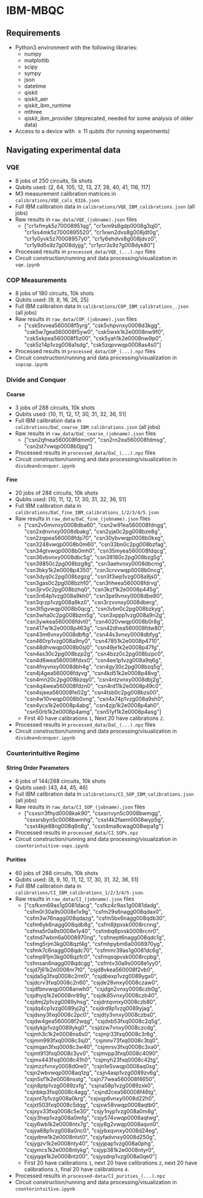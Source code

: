 # IBM-MBQC

## Requirements
- Python3 environment with the following libraries:
    - numpy
    - matplotlib
    - scipy
    - sympy
    - json
    - datetime
    - qiskit
    - qiskit_aer
    - qiskit_ibm_runtime
    - mthree
    - qiskit_ibm_provider (deprecated, needed for some analysis of older data)
- Access to a device with $\geq 11$ qubits (for running experiments)

## Navigating experimental data

### VQE
- 8 jobs of 250 circuits, 5k shots
- Qubits used: [2, 64, 105, 12, 13, 27, 28, 40, 41, 116, 117]
- M3 measurement calibration matrices in `calibrations/VQE_cals_0326.json`
- Full IBM calibration data in `calibrations/VQE_IBM_calibrations.json` (all jobs)
- Raw results in `raw_data/VQE_(jobname).json` files
    - ["cr1xfmyk5z70008951qg", "cr1xm9s8gdp0008g3qj0", "cr1xs4mk5z7000895520", "cr1xwn2dvs8g008jdt0g", "cr1y0yvk5z70008957y0", "cr1y6ehdvs8g008jdvz0", "cr1y9d5s9z7g008dyjjg", "cr1ycr3s9z7g008dyk80"]
- Processed results in `processed_data/VQE_(...).npz` files
- Circuit construction/running and data processing/visualization in `vqe.ipynb`

### COP Measurements
- 8 jobs of 180 circuits, 10k shots
- Qubits used: [9, 8, 16, 26, 25]
- Full IBM calibration data in `calibrations/COP_IBM_calibrations_.json` (all jobs)
- Raw results in `raw_data/COP_(jobname).json` files
    - ["csk5tvvea560008f5yrg", "csk5vhpvnxy0008d3kgg", "csk5w7gea560008f5yw0", "csk5wxk1k2e0008nw9f0", "csk5xkpea560008f5z00", "csk5yah1k2e0008nw9p0", "csk5z14p1vzg008a1sdg", "csk5zqpvwqp0008as4s0"]
- Processed results in `processed_data/COP_(...).npz` files
- Circuit construction/running and data processing/visualization in `sopcop.ipynb`

### Divide and Conquer
#### Coarse
- 3 jobs of 288 circuits, 10k shots
- Qubits used: [10, 11, 12, 17, 30, 31, 32, 36, 51]
- Full IBM calibration data in `calibrations/DaC_coarse_IBM_calibrations.json` (all jobs)
- Raw results in `raw_data/DaC_coarse_(jobname).json` files
    - ["csn2qfnea560008fdmm0", "csn2rn2ea560008fdmsg", "csn2st7vwqp0008b0jpg"]
- Processed results in `processed_data/DaC_(...).npz` files
- Circuit construction/running and data processing/visualization in `divideandconquer.ipynb`

#### Fine
- 20 jobs of 288 circuits, 10k shots
- Qubits used: [10, 11, 12, 17, 30, 31, 32, 36, 51]
- Full IBM calibration data in `calibrations/DaC_fine_IBM_calibrations_1/2/3/4/5.json`
- Raw results in `raw_data/DaC_fine_(jobname).json` files
    - ["csn2v0mvnxy0008dba60", "csn2w91ea560008fdngg", "csn2xdnvnxy0008dbakg", "csn2yja0c2pg008bze8g", "csn2zqpea560008fdp70", "csn30ybvwqp0008b0kxg", "csn3248vwqp0008b0m60", "csn33bn0c2pg008bzfag", "csn34gtvwqp0008b0mh0", "csn35myea560008fdqcg", "csn36vbvnxy0008dbc5g", "csn38180c2pg008bzg5g", "csn39850c2pg008bzg8g", "csn3aehvnxy0008dbcmg", "csn3bky1k2e0008p4350", "csn3crvvwqp0008b0ncg", "csn3dyq0c2pg008bzgzg", "csn3f3wp1vzg008a9js0", "csn3gas0c2pg008bzhf0", "csn3hheea560008fdrvg", "csn3jrv0c2pg008bzhq0", "csn3kzf1k2e0008p445g", "csn3n64p1vzg008a9kh0", "csn3pe9vnxy0008dbe80", "csn3qrzp1vzg008a9kz0", "csn3rzvvnxy0008dberg", "csn3t5gvwqp0008b0qcg", "csn3vbn0c2pg008bzkyg", "csn3wha0c2pg008bzm5g", "csn3xppp1vzg008a9n2g", "csn3ywkea560008fdvt0", "csn4020vwqp0008b0r8g", "csn417w1k2e0008p463g", "csn42dhea560008fdw80", "csn43m6vnxy0008dbftg", "csn44s3vnxy0008dbfyg", "csn460rp1vzg008a9ny0", "csn47851k2e0008p4710", "csn48dhvwqp0008b0sj0", "csn49je1k2e0008p47fg", "csn4as30c2pg008bzp2g", "csn4bzz0c2pg008bzpc0", "csn4d6wea560008fdxx0", "csn4ee1p1vzg008a9q6g", "csn4fnyvnxy0008dbh4g", "csn4gy30c2pg008bzq5g", "csn4j4gea560008fdyvg", "csn4kd51k2e0008p48vg", "csn4mn20c2pg008bzqy0", "csn4ntzvnxy0008dbj2g", "csn4q4wea560008fdzn0", "csn4rd11k2e0008p49c0", "csn4sjeea560008fe02g", "csn4tsb0c2pg008bzs00", "csn4w10vwqp0008b0vng", "csn4x74p1vzg008a9sh0", "csn4ycs1k2e0008p4abg", "csn4zjp1k2e0008p4ah0", "csn50rb1k2e0008p4amg", "csn51yf1k2e0008p4asg"]
    - First 40 have calibrations `1`, Next 20 have calibrations `2`.
- Processed results in `processed_data/DaC_(...).npz` files
- Circuit construction/running and data processing/visualization in `divideandconquer.ipynb`

### Counterintuitive Regime
#### String Order Parameters
- 6 jobs of 144/288 circuits, 10k shots
- Qubits used: [43, 44, 45, 46]
- Full IBM calibration data in `calibrations/CI_SOP_IBM_calibrations.json` (all jobs)
- Raw results in `raw_data/CI_SOP_(jobname).json` files
    - ["csxsrr3fhyd0008kak90", "csxsrrvyn5c0008bwmgg", "csxsrsbyn5c0008bwmhg", "csxt4k2faem0008wyp5g", "csxt4kje88ng008q6n8g", "csxt4ma8cwag008wpa1g"]
- Processed results in `processed_data/CI_SOPs.npz`
- Circuit construction/running and data processing/visualization in `counterintuitive-sops.ipynb`

#### Purities
- 60 jobs of 288 circuits, 10k shots
- Qubits used: [8, 9, 10, 11, 12, 17, 30, 31, 32, 36, 51]
- Full IBM calibration data in `calibrations/CI_IBM_calibrations_1/2/3/4/5.json`. 
- Raw results in `raw_data/CI_(jobname).json` files
    - ["csfkxm69as1g0081dacg", "csfkz4c9as1g0081dadg", "csfm0r30a9s0008e1x9g", "csfm29s6nagg008qdax0", "csfm3w76nagg008qdazg", "csfm5bx6nagg008qdb30", "csfm6yk6nagg008qdb8g", "csfm8jtpvsk0008rcnng", "csfma5r0a9s0008e1y40", "csfmbq6pvsk0008rcnr0", "csfmd7wbm6a0008970ng", "csfmept6nagg008qdc1g", "csfmg5rjm3kg008qzf4g", "csfmhpybm6a0008970yg", "csfmk7c6nagg008qdc70", "csfmmr39as1g0081dc6g", "csfmp91jm3kg008qzfc0", "csfmqsqpvsk0008rcpbg", "csfmsan6nagg008qdcgg", "csfmtv30a9s0008e1yy0", "csjd7j61k2e0008nr7t0", "csjd8vkea560008f2vb0", "csjda5g3fxq0008c2mt0", "csjdbexp1vzg0089ygx0", "csjdcrv3fxq0008c2n60", "csjde28vnxy0008czaw0", "csjdfbnvwqp0008anwh0", "csjdgn2vnxy0008czb0g", "csjdhyq1k2e0008nr89g", "csjdk85vnxy0008czb40", "csjdmj2p1vzg0089yhsg", "csjdntqvnxy0008czb80", "csjdq4cp1vzg0089yj2g", "csjdrd9p1vzg0089yjag", "csjdsny3fxq0008c2pc0", "csjdty3vnxy0008czbs0", "csjdw4gea560008f2wqg", "csjdxb53fxq0008c2q5g", "csjdykjp1vzg0089ykg0", "csjdzw7vnxy0008czcdg", "csjmh3c1k2e0008ns6s0", "csjmjr33fxq0008c3r6g", "csjmm993fxq0008c3sj0", "csjmnv73fxq0008c3tq0", "csjmqan3fxq0008c3w40", "csjmrsv3fxq0008c3xa0", "csjmt913fxq0008c3yv0", "csjmvpp3fxq0008c4090", "csjmx443fxq0008c41h0", "csjmyh23fxq0008c42tg", "csjmzzfvnxy0008d0re0", "csjn1e5vwqp0008aq0sg", "csjn2wbvwqp0008aq1zg", "csjn4asp1vzg0089zv6g", "csjn5sf1k2e0008nsstg", "csjn77wea560008f4650", "csjn8ptp1vzg0089zxfg", "csjna58p1vzg0089zxk0", "csjnbkp3fxq0008c4agg", "csjnd2cea560008f46tg", "csjxnt7p1vzg008a0krg", "csjxqp6vnxy0008d22h0", "csjxt503fxq0008c5dqg", "csjxw58vwqp0008aqtb0", "csjxyx33fxq0008c5e30", "csjy1nyp1vzg008a0m8g", "csjy3hep1vzg008a0mfg", "csjy574vwqp0008aqtwg", "csjy6wb1k2e0008ntx7g", "csjy8g2vwqp0008aqvn0", "csjya68p1vzg008a0nc0", "csjybxqvnxy0008d24eg", "csjydme1k2e0008ntxt0", "csjyfadvnxy0008d250g", "csjygzv1k2e0008nty40", "csjyjpap1vzg008a0phg", "csjymcs1k2e0008ntykg", "csjyp381k2e0008ntyr0", "csjyqqe1k2e0008ntz00", "csjysdnp1vzg008a0qe0"]
    - First 20 have calibrations `1`, next 20 have calibrations `2`, next 20 have calibrations `3`, final 20 have calibrations `4`.
- Processed results in `processed-data/CI_purities_(...).npz`
- Circuit construction/running and data processing/visualization in `counterintuitive.ipynb`